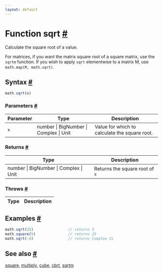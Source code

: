 ```yaml
---
layout: default
---
```


<!-- Note: This file is automatically generated from source code comments. Changes made in this file will be overridden. -->

<h1 id="function-sqrt">Function sqrt <a href="#function-sqrt" title="Permalink">#</a></h1>

Calculate the square root of a value.

For matrices, if you want the matrix square root of a square matrix,
use the `sqrtm` function. If you wish to apply `sqrt` elementwise to
a matrix M, use `math.map(M, math.sqrt)`.


<h2 id="syntax">Syntax <a href="#syntax" title="Permalink">#</a></h2>

```js
math.sqrt(x)
```

<h3 id="parameters">Parameters <a href="#parameters" title="Permalink">#</a></h3>

Parameter | Type | Description
--------- | ---- | -----------
`x` | number &#124; BigNumber &#124; Complex &#124; Unit |  Value for which to calculate the square root.

<h3 id="returns">Returns <a href="#returns" title="Permalink">#</a></h3>

Type | Description
---- | -----------
number &#124; BigNumber &#124; Complex &#124; Unit |  Returns the square root of `x`


<h3 id="throws">Throws <a href="#throws" title="Permalink">#</a></h3>

Type | Description
---- | -----------


<h2 id="examples">Examples <a href="#examples" title="Permalink">#</a></h2>

```js
math.sqrt(25)                // returns 5
math.square(5)               // returns 25
math.sqrt(-4)                // returns Complex 2i
```


<h2 id="see-also">See also <a href="#see-also" title="Permalink">#</a></h2>

[square](square.html),
[multiply](multiply.html),
[cube](cube.html),
[cbrt](cbrt.html),
[sqrtm](sqrtm.html)
